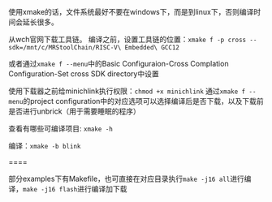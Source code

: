 使用xmake的话，文件系统最好不要在windows下，而是到linux下，否则编译时间会延长很多。

从wch官网下载工具链。
编译之前，设置工具链的位置：`xmake f -p cross --sdk=/mnt/c/MRStoolChain/RISC-V\ Embedded\ GCC12`

或者通过`xmake f --menu`中的Basic Configuraion-Cross Complation Configuration-Set cross SDK directory中设置

使用下载器之前给minichlink执行权限：`chmod +x minichlink`
通过`xmake f --menu`的project configuration中的对应选项可以选择编译后是否下载，以及下载前是否进行unbrick（用于需要睡眠的程序）

查看有哪些可编译项目: `xmake -h`

编译：`xmake -b blink`

====

部分examples下有Makefile，也可直接在对应目录执行`make -j16 all`进行编译，`make -j16 flash`进行编译加下载
